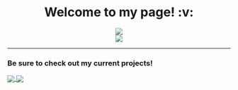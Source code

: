 <h1 align="center">Welcome to my page! :v:</h1>

<p align="center" float="middle">
    <img src="https://github-readme-stats.vercel.app/api?username=itsDkiller&theme=vue-dark&show_icons=true"></img>
    <br />
    <img src="https://github-readme-stats.vercel.app/api/top-langs/?username=itsDkiller&theme=vue-dark&show_icons=true"></img>
</p>
<hr />
<h3>Be sure to check out my current projects!</h3>
 <a href="https://github.com/itsDkiller/CO2-Sensor">
  <img align="center" src="https://github-readme-stats.vercel.app/api/pin/?username=itsDkiller&repo=CO2-Sensor&show_icons=true&theme=vue-dark" />
</a>
 <a href="https://github.com/itsDkiller/node-rcon-server/dev">
  <img align="center" src="https://github-readme-stats.vercel.app/api/pin/?username=itsDkiller&repo=node-rcon-server&show_icons=true&theme=vue-dark" />
</a>
